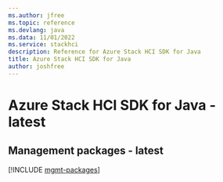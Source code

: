 ```yaml
---
ms.author: jfree
ms.topic: reference
ms.devlang: java
ms.data: 11/01/2022
ms.service: stackhci
description: Reference for Azure Stack HCI SDK for Java
title: Azure Stack HCI SDK for Java
author: joshfree
---
```

# Azure Stack HCI SDK for Java - latest

## Management packages - latest
[!INCLUDE [mgmt-packages](stack-hci-mgmt-index.md)]